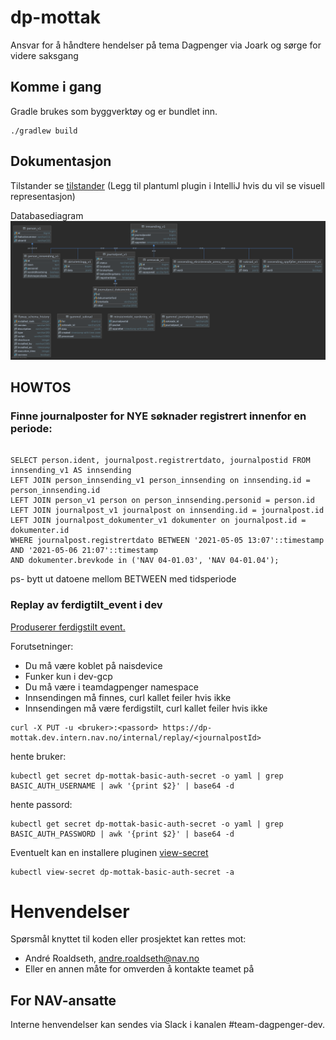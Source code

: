 # dp-mottak

Ansvar for å håndtere hendelser på tema Dagpenger via Joark og sørge for videre saksgang


## Komme i gang

Gradle brukes som byggverktøy og er bundlet inn.

```
./gradlew build
```

## Dokumentasjon

Tilstander se [tilstander](docs/arkitektur/tilstander)
(Legg til plantuml plugin i IntelliJ hvis du vil se visuell representasjon)

Databasediagram
![databasediagram](docs/db/DB-layout-2020-05-21.png)

## HOWTOS


### Finne journalposter for NYE søknader registrert innenfor en periode:

````postgresql

SELECT person.ident, journalpost.registrertdato, journalpostid FROM innsending_v1 AS innsending
LEFT JOIN person_innsending_v1 person_innsending on innsending.id = person_innsending.id
LEFT JOIN person_v1 person on person_innsending.personid = person.id
LEFT JOIN journalpost_v1 journalpost on innsending.id = journalpost.id
LEFT JOIN journalpost_dokumenter_v1 dokumenter on journalpost.id = dokumenter.id
WHERE journalpost.registrertdato BETWEEN '2021-05-05 13:07'::timestamp AND '2021-05-06 21:07'::timestamp 
AND dokumenter.brevkode in ('NAV 04-01.03', 'NAV 04-01.04');

````
ps- bytt ut datoene mellom BETWEEN med tidsperiode

### Replay av ferdigtilt_event i dev 


[Produserer ferdigstilt event.](https://github.com/navikt/dp-mottak/blob/main/mediator/src/main/kotlin/no/nav/dagpenger/mottak/observers/FerdigstiltInnsendingObserver.kt#L35) 


Forutsetninger:
- Du må være koblet på naisdevice
- Funker kun i dev-gcp
- Du må være i teamdagpenger namespace
- Innsendingen må finnes, curl kallet feiler hvis ikke
- Innsendingen må være ferdigstilt, curl kallet feiler hvis ikke


```shell
curl -X PUT -u <bruker>:<passord> https://dp-mottak.dev.intern.nav.no/internal/replay/<journalpostId>
```

hente bruker:
```shell
kubectl get secret dp-mottak-basic-auth-secret -o yaml | grep BASIC_AUTH_USERNAME | awk '{print $2}' | base64 -d
```

hente passord:
```shell
kubectl get secret dp-mottak-basic-auth-secret -o yaml | grep BASIC_AUTH_PASSWORD | awk '{print $2}' | base64 -d
```

Eventuelt kan en installere pluginen [view-secret](https://github.com/elsesiy/kubectl-view-secret)

```shell
kubectl view-secret dp-mottak-basic-auth-secret -a
```

# Henvendelser

Spørsmål knyttet til koden eller prosjektet kan rettes mot:

* André Roaldseth, andre.roaldseth@nav.no
* Eller en annen måte for omverden å kontakte teamet på

## For NAV-ansatte

Interne henvendelser kan sendes via Slack i kanalen #team-dagpenger-dev.

